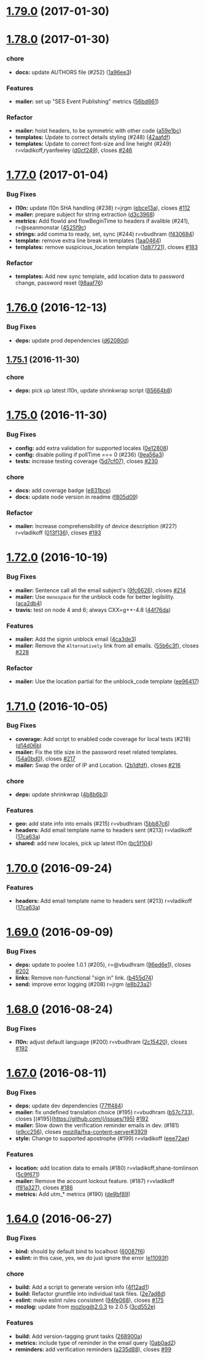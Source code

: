 <a name="1.79.0"></a>
# [1.79.0](https://github.com/mozilla/fxa-auth-mailer/compare/v1.78.0...v1.79.0) (2017-01-30)




<a name="1.78.0"></a>
# [1.78.0](https://github.com/mozilla/fxa-auth-mailer/compare/v1.77.0...v1.78.0) (2017-01-30)


### chore

* **docs:** update AUTHORS file (#252) ([1a96ee3](https://github.com/mozilla/fxa-auth-mailer/commit/1a96ee3))

### Features

* **mailer:** set up "SES Event Publishing" metrics ([56bd661](https://github.com/mozilla/fxa-auth-mailer/commit/56bd661))

### Refactor

* **mailer:** hoist headers, to be symmetric with other code ([a59e1bc](https://github.com/mozilla/fxa-auth-mailer/commit/a59e1bc))
* **templates:** Update to correct details styling (#248) ([42aafdf](https://github.com/mozilla/fxa-auth-mailer/commit/42aafdf))
* **templates:** Update to correct font-size and line height (#249) r=vladikoff,ryanfeeley ([d0cf249](https://github.com/mozilla/fxa-auth-mailer/commit/d0cf249)), closes [#246](https://github.com/mozilla/fxa-auth-mailer/issues/246)



<a name="1.77.0"></a>
# [1.77.0](https://github.com/mozilla/fxa-auth-mailer/compare/v1.76.0...v1.77.0) (2017-01-04)


### Bug Fixes

* **l10n:** update l10n SHA handling (#238) r=jrgm ([ebce13a](https://github.com/mozilla/fxa-auth-mailer/commit/ebce13a)), closes [#112](https://github.com/mozilla/fxa-auth-mailer/issues/112)
* **mailer:** prepare subject for string extraction ([d3c3968](https://github.com/mozilla/fxa-auth-mailer/commit/d3c3968))
* **metrics:** Add flowId and flowBeginTime to headers if avalible (#241), r=@seanmonstar ([4525f9c](https://github.com/mozilla/fxa-auth-mailer/commit/4525f9c))
* **strings:** add comma to ready, set, sync (#244) r=vbudhram ([f430684](https://github.com/mozilla/fxa-auth-mailer/commit/f430684))
* **template:** remove extra line break in templates ([1aa0464](https://github.com/mozilla/fxa-auth-mailer/commit/1aa0464))
* **templates:** remove suspicious_location template ([1d87721](https://github.com/mozilla/fxa-auth-mailer/commit/1d87721)), closes [#183](https://github.com/mozilla/fxa-auth-mailer/issues/183)

### Refactor

* **templates:** Add new sync template, add location data to password change, password reset ([98aaf76](https://github.com/mozilla/fxa-auth-mailer/commit/98aaf76))



<a name="1.76.0"></a>
# [1.76.0](https://github.com/mozilla/fxa-auth-mailer/compare/v1.75.1...v1.76.0) (2016-12-13)


### Bug Fixes

* **deps:** update prod dependencies ([d62080d](https://github.com/mozilla/fxa-auth-mailer/commit/d62080d))



<a name="1.75.1"></a>
## [1.75.1](https://github.com/mozilla/fxa-auth-mailer/compare/v1.75.0...v1.75.1) (2016-11-30)


### chore

* **deps:** pick up latest l10n, update shrinkwrap script ([85664b8](https://github.com/mozilla/fxa-auth-mailer/commit/85664b8))



<a name="1.75.0"></a>
# [1.75.0](https://github.com/mozilla/fxa-auth-mailer/compare/v1.72.0...v1.75.0) (2016-11-30)


### Bug Fixes

* **config:** add extra validation for supported locales ([0e12808](https://github.com/mozilla/fxa-auth-mailer/commit/0e12808))
* **config:** disable polling if pollTime === 0 (#236) ([9ea56a3](https://github.com/mozilla/fxa-auth-mailer/commit/9ea56a3))
* **tests:** increase testing coverage ([5d7cf07](https://github.com/mozilla/fxa-auth-mailer/commit/5d7cf07)), closes [#230](https://github.com/mozilla/fxa-auth-mailer/issues/230)

### chore

* **docs:** add coverage badge ([e831bce](https://github.com/mozilla/fxa-auth-mailer/commit/e831bce))
* **docs:** update node version in readme ([f805d09](https://github.com/mozilla/fxa-auth-mailer/commit/f805d09))

### Refactor

* **mailer:** Increase comprehensibility of device description (#227) r=vladikoff ([013f136](https://github.com/mozilla/fxa-auth-mailer/commit/013f136)), closes [#193](https://github.com/mozilla/fxa-auth-mailer/issues/193)



<a name="1.72.0"></a>
# [1.72.0](https://github.com/mozilla/fxa-auth-mailer/compare/v1.71.0...v1.72.0) (2016-10-19)


### Bug Fixes

* **mailer:** Sentence call all the email subject's ([9fc6626](https://github.com/mozilla/fxa-auth-mailer/commit/9fc6626)), closes [#214](https://github.com/mozilla/fxa-auth-mailer/issues/214)
* **mailer:** Use `monospace` for the unblock code for better legibility. ([aca2db4](https://github.com/mozilla/fxa-auth-mailer/commit/aca2db4))
* **travis:** test on node 4 and 6; always CXX=g++-4.8 ([44f76da](https://github.com/mozilla/fxa-auth-mailer/commit/44f76da))

### Features

* **mailer:** Add the signin unblock email ([4ca3de3](https://github.com/mozilla/fxa-auth-mailer/commit/4ca3de3))
* **mailer:** Remove the `Alternatively` link from all emails. ([55b6c3f](https://github.com/mozilla/fxa-auth-mailer/commit/55b6c3f)), closes [#228](https://github.com/mozilla/fxa-auth-mailer/issues/228)

### Refactor

* **mailer:** Use the location partial for the unblock_code template ([ee96417](https://github.com/mozilla/fxa-auth-mailer/commit/ee96417))



<a name="1.71.0"></a>
# [1.71.0](https://github.com/mozilla/fxa-auth-mailer/compare/v1.69.0...v1.71.0) (2016-10-05)


### Bug Fixes

* **coverage:** Add script to enabled code coverage for local tests (#218) ([d14d06b](https://github.com/mozilla/fxa-auth-mailer/commit/d14d06b))
* **mailer:** Fix the title size in the password reset related templates. ([54a0bd0](https://github.com/mozilla/fxa-auth-mailer/commit/54a0bd0)), closes [#217](https://github.com/mozilla/fxa-auth-mailer/issues/217)
* **mailer:** Swap the order of IP and Location. ([2b1dfdf](https://github.com/mozilla/fxa-auth-mailer/commit/2b1dfdf)), closes [#216](https://github.com/mozilla/fxa-auth-mailer/issues/216)

### chore

* **deps:** update shrinkwrap ([4b8b6b3](https://github.com/mozilla/fxa-auth-mailer/commit/4b8b6b3))

### Features

* **geo:** add state info into emails (#215) r=vbudhram ([5bb87c6](https://github.com/mozilla/fxa-auth-mailer/commit/5bb87c6))
* **headers:** Add email template name to headers sent (#213) r=vladikoff ([17ca63a](https://github.com/mozilla/fxa-auth-mailer/commit/17ca63a))
* **shared:** add new locales, pick up latest l10n ([bc5f104](https://github.com/mozilla/fxa-auth-mailer/commit/bc5f104))



<a name="1.70.0"></a>
# [1.70.0](https://github.com/mozilla/fxa-auth-mailer/compare/v1.69.0...v1.70.0) (2016-09-24)


### Features

* **headers:** Add email template name to headers sent (#213) r=vladikoff ([17ca63a](https://github.com/mozilla/fxa-auth-mailer/commit/17ca63a))



<a name="1.69.0"></a>
# [1.69.0](https://github.com/mozilla/fxa-auth-mailer/compare/v1.68.0...v1.69.0) (2016-09-09)


### Bug Fixes

* **deps:** update to poolee 1.0.1 (#205), r=@vbudhram ([96ed6e1](https://github.com/mozilla/fxa-auth-mailer/commit/96ed6e1)), closes [#202](https://github.com/mozilla/fxa-auth-mailer/issues/202)
* **links:** Remove non-functional "sign in" link. ([b455d74](https://github.com/mozilla/fxa-auth-mailer/commit/b455d74))
* **send:** improve error logging (#208) r=jrgm ([e8b23a2](https://github.com/mozilla/fxa-auth-mailer/commit/e8b23a2))



<a name="1.68.0"></a>
# [1.68.0](https://github.com/mozilla/fxa-auth-mailer/compare/v1.67.0...v1.68.0) (2016-08-24)


### Bug Fixes

* **l10n:** adjust default language (#200) r=vbudhram ([2c15420](https://github.com/mozilla/fxa-auth-mailer/commit/2c15420)), closes [#192](https://github.com/mozilla/fxa-auth-mailer/issues/192)



<a name="1.67.0"></a>
# [1.67.0](https://github.com/mozilla/fxa-auth-mailer/compare/v1.64.0...v1.67.0) (2016-08-11)


### Bug Fixes

* **deps:** update dev dependencies ([77ff484](https://github.com/mozilla/fxa-auth-mailer/commit/77ff484))
* **mailer:** fix undefined translation choice (#195) r=vbudhram ([b57c733](https://github.com/mozilla/fxa-auth-mailer/commit/b57c733)), closes [(#195](https://github.com/(/issues/195) [#192](https://github.com/mozilla/fxa-auth-mailer/issues/192)
* **mailer:** Slow down the verification reminder emails in dev. (#181) ([e9cc256](https://github.com/mozilla/fxa-auth-mailer/commit/e9cc256)), closes [mozilla/fxa-content-server#3929](https://github.com/mozilla/fxa-content-server/issues/3929)
* **style:** Change to supported apostrophe (#199) r=vladikoff ([eee72ae](https://github.com/mozilla/fxa-auth-mailer/commit/eee72ae))

### Features

* **location:** add location data to emails (#180) r=vladikoff,shane-tomlinson ([5c9f671](https://github.com/mozilla/fxa-auth-mailer/commit/5c9f671))
* **mailer:** Remove the account lockout feature. (#187) r=vladikoff ([f91a327](https://github.com/mozilla/fxa-auth-mailer/commit/f91a327)), closes [#186](https://github.com/mozilla/fxa-auth-mailer/issues/186)
* **metrics:** Add utm_* metrics (#190) ([de9bf89](https://github.com/mozilla/fxa-auth-mailer/commit/de9bf89))



<a name="1.64.0"></a>
# [1.64.0](https://github.com/mozilla/fxa-auth-mailer/compare/v1.63.0...v1.64.0) (2016-06-27)


### Bug Fixes

* **bind:** should by default bind to localhost ([60087f6](https://github.com/mozilla/fxa-auth-mailer/commit/60087f6))
* **eslint:** in this case, yes, we do just ignore the error ([e11093f](https://github.com/mozilla/fxa-auth-mailer/commit/e11093f))

### chore

* **build:** Add a script to generate version info ([4f12ad1](https://github.com/mozilla/fxa-auth-mailer/commit/4f12ad1))
* **build:** Refactor gruntfile into individual task files. ([2e7ad8d](https://github.com/mozilla/fxa-auth-mailer/commit/2e7ad8d))
* **eslint:** make eslint rules consistent ([94fe068](https://github.com/mozilla/fxa-auth-mailer/commit/94fe068)), closes [#175](https://github.com/mozilla/fxa-auth-mailer/issues/175)
* **mozlog:** update from mozlog@2.0.3 to 2.0.5 ([3cd552e](https://github.com/mozilla/fxa-auth-mailer/commit/3cd552e))

### Features

* **build:** Add version-tagging grunt tasks ([268900a](https://github.com/mozilla/fxa-auth-mailer/commit/268900a))
* **metrics:** include type of reminder in the email query ([0ab0ad2](https://github.com/mozilla/fxa-auth-mailer/commit/0ab0ad2))
* **reminders:** add verification reminders ([a235d88](https://github.com/mozilla/fxa-auth-mailer/commit/a235d88)), closes [#99](https://github.com/mozilla/fxa-auth-mailer/issues/99)



